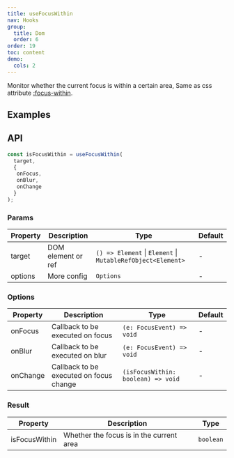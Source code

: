 ```yaml
---
title: useFocusWithin
nav: Hooks
group:
  title: Dom
  order: 6
order: 19
toc: content
demo:
  cols: 2
---
```


Monitor whether the current focus is within a certain area, Same as css attribute [:focus-within](https://developer.mozilla.org/en-US/docs/Web/CSS/:focus-within).

## Examples

<code src="./demo/demo1.tsx"></code>
<code src="./demo/demo2.tsx"></code>

## API

```typescript
const isFocusWithin = useFocusWithin(
  target,
  {
   onFocus,
   onBlur,
   onChange
  }
);
```

### Params

| Property | Description        | Type                                                        | Default |
| --- | --- | --- | --- |
| target   | DOM element or ref | `() => Element` \| `Element` \| `MutableRefObject<Element>` | -       |
| options  | More config        | `Options`                                                   | -       |

### Options

| Property | Description                             | Type                               | Default |
| --- | --- | --- | --- |
| onFocus  | Callback to be executed on focus        | `(e: FocusEvent) => void`          | -       |
| onBlur   | Callback to be executed on blur         | `(e: FocusEvent) => void`          | -       |
| onChange | Callback to be executed on focus change | `(isFocusWithin: boolean) => void` | -       |

### Result

| Property      | Description                              | Type      |
| --- | --- | --- |
| isFocusWithin | Whether the focus is in the current area | `boolean` |
